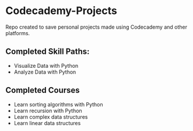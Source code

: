 # Codecademy-Projects


Repo created to save personal projects made using Codecademy and other platforms. 

## Completed Skill Paths:
  - Visualize Data with Python
  - Analyze Data with Python
## Completed Courses
  - Learn sorting algorithms with Python
  - Learn recursion with Python
  - Learn complex data structures
  - Learn linear data structures

